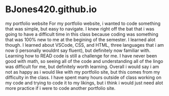 # BJones420.github.io
my portfolio website
For my portfolio website, i wanted to code something that was simple, but easy to navigate. I knew right off the bat that i was going 
to have a difficult time in this class because coding was something that was 100% new to me at the begining of the semester. I learned
alot though. I learned about VSCode, CSS, and HTML, three languages that i am now (i personally wouldnt say fluent), but definitely now familiar with.
Learning how to READ code is still a challenge for me. I have never been good with math, so seeing all of the code and understanding all
of the lingo was difficult for me, but definitely worth learning. Overall i would say i am not as happy as i would like with my portfolio
site, but this comes from my difficulty in the class. I have spent many hours outside of class working on my code and trying to code it to
my likings, but i think i would just need alot more practice if i were to code another portfolio site. 
